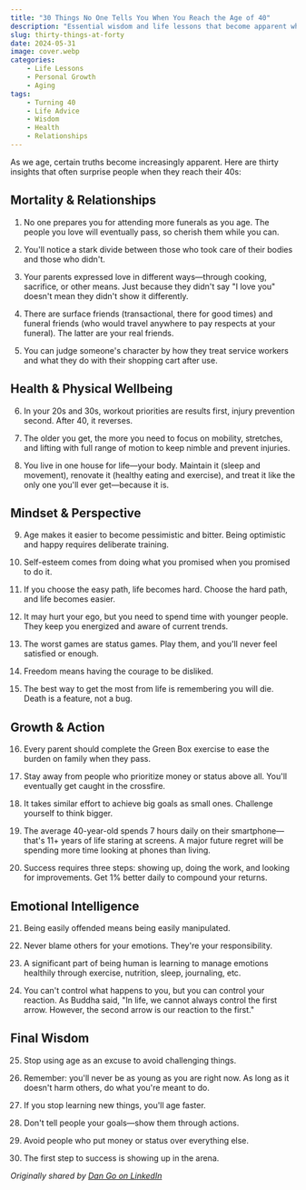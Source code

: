```yaml
---
title: "30 Things No One Tells You When You Reach the Age of 40"
description: "Essential wisdom and life lessons that become apparent when you hit your 40s, covering health, relationships, personal growth, and perspective on life."
slug: thirty-things-at-forty
date: 2024-05-31
image: cover.webp
categories:
    - Life Lessons
    - Personal Growth
    - Aging
tags:
    - Turning 40
    - Life Advice
    - Wisdom
    - Health
    - Relationships
---
```


As we age, certain truths become increasingly apparent. Here are thirty insights that often surprise people when they reach their 40s:

## Mortality & Relationships

1. No one prepares you for attending more funerals as you age. The people you love will eventually pass, so cherish them while you can.

2. You'll notice a stark divide between those who took care of their bodies and those who didn't.

3. Your parents expressed love in different ways—through cooking, sacrifice, or other means. Just because they didn't say "I love you" doesn't mean they didn't show it differently.

4. There are surface friends (transactional, there for good times) and funeral friends (who would travel anywhere to pay respects at your funeral). The latter are your real friends.

5. You can judge someone's character by how they treat service workers and what they do with their shopping cart after use.

## Health & Physical Wellbeing

6. In your 20s and 30s, workout priorities are results first, injury prevention second. After 40, it reverses.

7. The older you get, the more you need to focus on mobility, stretches, and lifting with full range of motion to keep nimble and prevent injuries.

8. You live in one house for life—your body. Maintain it (sleep and movement), renovate it (healthy eating and exercise), and treat it like the only one you'll ever get—because it is.

## Mindset & Perspective

9. Age makes it easier to become pessimistic and bitter. Being optimistic and happy requires deliberate training.

10. Self-esteem comes from doing what you promised when you promised to do it.

11. If you choose the easy path, life becomes hard. Choose the hard path, and life becomes easier.

12. It may hurt your ego, but you need to spend time with younger people. They keep you energized and aware of current trends.

13. The worst games are status games. Play them, and you'll never feel satisfied or enough.

14. Freedom means having the courage to be disliked.

15. The best way to get the most from life is remembering you will die. Death is a feature, not a bug.

## Growth & Action

16. Every parent should complete the Green Box exercise to ease the burden on family when they pass.

17. Stay away from people who prioritize money or status above all. You'll eventually get caught in the crossfire.

18. It takes similar effort to achieve big goals as small ones. Challenge yourself to think bigger.

19. The average 40-year-old spends 7 hours daily on their smartphone—that's 11+ years of life staring at screens. A major future regret will be spending more time looking at phones than living.

20. Success requires three steps: showing up, doing the work, and looking for improvements. Get 1% better daily to compound your returns.

## Emotional Intelligence

21. Being easily offended means being easily manipulated.

22. Never blame others for your emotions. They're your responsibility.

23. A significant part of being human is learning to manage emotions healthily through exercise, nutrition, sleep, journaling, etc.

24. You can't control what happens to you, but you can control your reaction. As Buddha said, "In life, we cannot always control the first arrow. However, the second arrow is our reaction to the first."

## Final Wisdom

25. Stop using age as an excuse to avoid challenging things.

26. Remember: you'll never be as young as you are right now. As long as it doesn't harm others, do what you're meant to do.

27. If you stop learning new things, you'll age faster.

28. Don't tell people your goals—show them through actions.

29. Avoid people who put money or status over everything else.

30. The first step to success is showing up in the arena.

*Originally shared by [Dan Go on LinkedIn](https://www.linkedin.com/posts/danfounder_30-things-no-one-tells-you-when-you-reach-activity-7201915395555966976-HeY7?utm_source=share&utm_medium=member_desktop)*
